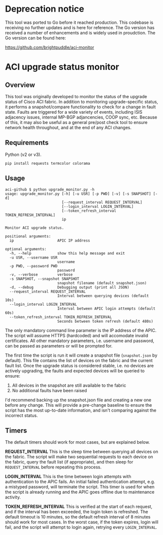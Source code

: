 # Deprecation notice

This tool was ported to Go before it reached production. This codebase is receiving no further updates and is here for reference. The Go version has received a number of enhancements and is widely used in proudction. The Go version can be found here:

https://github.com/brightpuddle/aci-monitor

# ACI upgrade status monitor


## Overview

This tool was originally developed to monitor the status of the upgrade status of Cisco ACI fabric. In addition to monitoring upgrade-specific status, it performs a snapshot/compare functionality to check for a change in fault state. Faults are triggered for a wide variety of events, including ISIS adjacency issues, internal MP-BGP adjancencies, COOP sync, etc. Because of this, it may also be useful as a general pre/post check tool to ensure network health throughout, and at the end of any ACI changes.


## Requirements
Python (v2 or v3).

```
pip install requests termcolor colorama
```

## Usage
```
aci-github $ python upgrade_monitor.py -h
usage: upgrade_monitor.py [-h] [-u USR] [-p PWD] [-v] [-s SNAPSHOT] [-d]
                          [--request_interval REQUEST_INTERVAL]
                          [--login_interval LOGIN_INTERVAL]
                          [--token_refresh_interval TOKEN_REFRESH_INTERVAL]
                          ip

Monitor ACI upgrade status.

positional arguments:
  ip                    APIC IP address

optional arguments:
  -h, --help            show this help message and exit
  -u USR, --username USR
                        username
  -p PWD, --password PWD
                        password
  -v, --verbose         verbose
  -s SNAPSHOT, --snapshot SNAPSHOT
                        snapshot filename (default snapshot.json)
  -d, --debug           Debugging output (print all JSON)
  --request_interval REQUEST_INTERVAL
                        Interval between querying devices (default 10s)
  --login_interval LOGIN_INTERVAL
                        Interval between APIC login attempts (default 60s)
  --token_refresh_interval TOKEN_REFRESH_INTERVAL
                        Seconds between token refresh (default 480s)
```

The only mandatory command line parameter is the IP address of the APIC. The script will assume HTTPS (hardcoded) and will accomodate invalid certificates. All other mandatory parameters, i.e. username and password, can be passed as parameters or will be prompted for.

The first time the script is run it will create a snapshot file (`snapshot.json` by default). This file contains the list of devices on the fabric and the current fault list. Once the upgrade status is considered stable, i.e. no devices are actively upgrading, the faults and expected devices will be queried to ensure:

1. All devices in the snapshot are still available to the fabric
2. No additional faults have been raised

I'd recommend backing up the snapshot.json file and creating a new one before any change. This will provide a pre-change baseline to ensure the script has the most up-to-date information, and isn't comparing against the incorrect status.

## Timers
The default timers should work for most cases, but are explained below.

**REQUEST_INTERVAL**
This is the sleep time between querying all devices on the fabric. The script will make two sequential requests to each device on the fabric, query the fault list (if appropriate), and then sleep for `REQUEST_INTERVAL` before repeating this process.

**LOGIN_INTERVAL**
This is the time between login attempts with authentication to the APIC fails. An initial failed authentication attempt, e.g. a mistyped password, will terminate the script. This timer is used for when the script is already running and the APIC goes offline due to maintenance activity.

**TOKEN_REFRESH_INTERVAL**
This is verified at the start of each request, and if the interval has been exceeded, the login token is refreshed. The default timeout is 10 minutes, so the default refresh interval of 8 minutes should work for most cases. In the worst case, if the token expires, login will fail, and the script will attempt to login again, retrying every `LOGIN_INTERVAL`.

